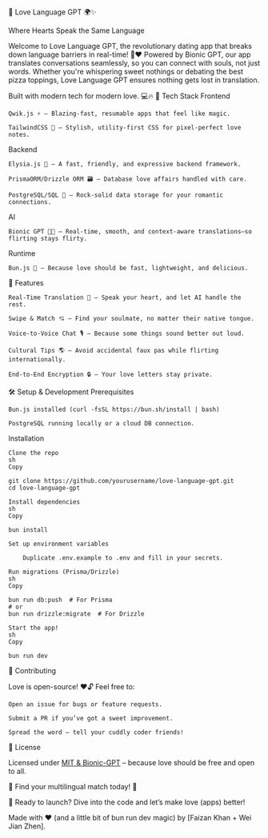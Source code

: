 💖 Love Language GPT 🌍✨

Where Hearts Speak the Same Language

Welcome to Love Language GPT, the revolutionary dating app that breaks down language barriers in real-time! 💬❤️ Powered by Bionic GPT, our app translates conversations seamlessly, so you can connect with souls, not just words. Whether you're whispering sweet nothings or debating the best pizza toppings, Love Language GPT ensures nothing gets lost in translation.

Built with modern tech for modern love. 💻🔥
🚀 Tech Stack
Frontend

    Qwik.js ⚡ – Blazing-fast, resumable apps that feel like magic.

    TailwindCSS 🎨 – Stylish, utility-first CSS for pixel-perfect love notes.

Backend

    Elysia.js 🏹 – A fast, friendly, and expressive backend framework.

    PrismaORM/Drizzle ORM 🗃️ – Database love affairs handled with care.

    PostgreSQL/SQL 🐘 – Rock-solid data storage for your romantic connections.

AI

    Bionic GPT 🧠💬 – Real-time, smooth, and context-aware translations—so flirting stays flirty.

Runtime

    Bun.js 🍞 – Because love should be fast, lightweight, and delicious.

🌟 Features

    Real-Time Translation 🔄 – Speak your heart, and let AI handle the rest.

    Swipe & Match 💘 – Find your soulmate, no matter their native tongue.

    Voice-to-Voice Chat 🎙️ – Because some things sound better out loud.

    Cultural Tips 🌎 – Avoid accidental faux pas while flirting internationally.

    End-to-End Encryption 🔒 – Your love letters stay private.

🛠️ Setup & Development
Prerequisites

    Bun.js installed (curl -fsSL https://bun.sh/install | bash)

    PostgreSQL running locally or a cloud DB connection.

Installation

    Clone the repo
    sh
    Copy

    git clone https://github.com/yourusername/love-language-gpt.git
    cd love-language-gpt

    Install dependencies
    sh
    Copy

    bun install

    Set up environment variables

        Duplicate .env.example to .env and fill in your secrets.

    Run migrations (Prisma/Drizzle)
    sh
    Copy

    bun run db:push  # For Prisma
    # or
    bun run drizzle:migrate  # For Drizzle

    Start the app!
    sh
    Copy

    bun run dev

🤝 Contributing

Love is open-source! ❤️🔓 Feel free to:

    Open an issue for bugs or feature requests.

    Submit a PR if you’ve got a sweet improvement.

    Spread the word – tell your cuddly coder friends!

📜 License

Licensed under [MIT & Bionic-GPT](https://github.com/jellyfishing2346/Love-Language-GPT/blob/20-create-licensemd-files/LICENSE) – because love should be free and open to all.

💌 Find your multilingual match today! 💌

🚀 Ready to launch? Dive into the code and let’s make love (apps) better!

Made with ❤️ (and a little bit of bun run dev magic) by [Faizan Khan + Wei Jian Zhen].
